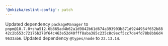 ```yaml
---
'@mkizka/eslint-config': patch
---
```


Updated dependency `packageManager` to `pnpm@10.7.0+sha512.6b865ad4b62a1d9842b61d674a393903b871d9244954f652b8842c2b553c72176b278f64c463e52d40fff8aba385c235c8c9ecf5cc7de4fd78b8bb6d49633ab6`.
Updated dependency `@types/node` to `22.13.14`.
